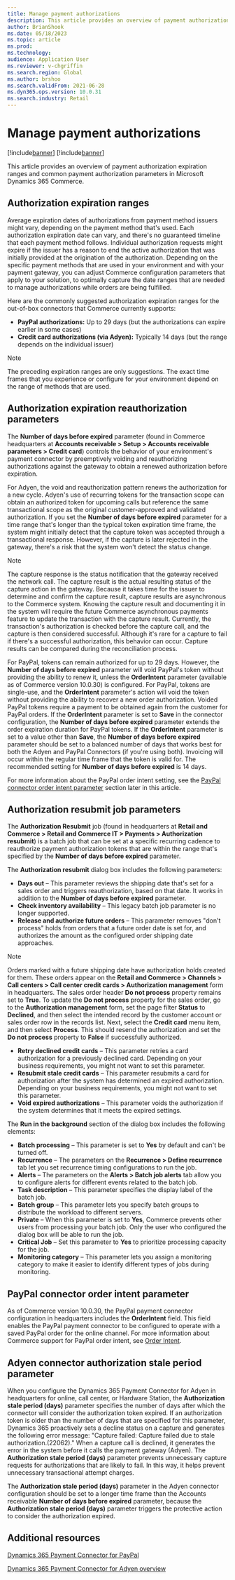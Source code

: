 ```yaml
---
title: Manage payment authorizations
description: This article provides an overview of payment authorization expiration ranges and common payment authorization parameters in Microsoft Dynamics 365 Commerce.
author: BrianShook
ms.date: 05/18/2023
ms.topic: article
ms.prod: 
ms.technology: 
audience: Application User
ms.reviewer: v-chgriffin
ms.search.region: Global
ms.author: brshoo
ms.search.validFrom: 2021-06-28
ms.dyn365.ops.version: 10.0.31
ms.search.industry: Retail
---
```

# Manage payment authorizations

[!include[banner](../includes/banner.md)]
[!include[banner](../includes/preview-banner.md)]

This article provides an overview of payment authorization expiration ranges and common payment authorization parameters in Microsoft Dynamics 365 Commerce.

## Authorization expiration ranges

Average expiration dates of authorizations from payment method issuers might vary, depending on the payment method that's used. Each authorization expiration date can vary, and there's no guaranteed timeline that each payment method follows. Individual authorization requests might expire if the issuer has a reason to end the active authorization that was initially provided at the origination of the authorization. Depending on the specific payment methods that are used in your environment and with your payment gateway, you can adjust Commerce configuration parameters that apply to your solution, to optimally capture the date ranges that are needed to manage authorizations while orders are being fulfilled.

Here are the commonly suggested authorization expiration ranges for the out-of-box connectors that Commerce currently supports:

- **PayPal authorizations:** Up to 29 days (but the authorizations can expire earlier in some cases)
- **Credit card authorizations (via Adyen):** Typically 14 days (but the range depends on the individual issuer)

> [!NOTE]
> The preceding expiration ranges are only suggestions. The exact time frames that you experience or configure for your environment depend on the range of methods that are used.

## Authorization expiration reauthorization parameters

The **Number of days before expired** parameter (found in Commerce headquarters at **Accounts receivable \> Setup \> Accounts receivable parameters \> Credit card**) controls the behavior of your environment's payment connector by preemptively voiding and reauthorizing authorizations against the gateway to obtain a renewed authorization before expiration.

For Adyen, the void and reauthorization pattern renews the authorization for a new cycle. Adyen's use of recurring tokens for the transaction scope can obtain an authorized token for upcoming calls but reference the same transactional scope as the original customer-approved and validated authorization. If you set the **Number of days before expired** parameter for a time range that's longer than the typical token expiration time frame, the system might initially detect that the capture token was accepted through a transactional response. However, if the capture is later rejected in the gateway, there's a risk that the system won't detect the status change.

> [!NOTE]
> The capture response is the status notification that the gateway received the network call. The capture result is the actual resulting status of the capture action in the gateway. Because it takes time for the issuer to determine and confirm the capture result, capture results are asynchronous to the Commerce system. Knowing the capture result and documenting it in the system will require the future Commerce asynchronous payments feature to update the transaction with the capture result. Currently, the transaction's authorization is checked before the capture call, and the capture is then considered successful. Although it's rare for a capture to fail if there's a successful authorization, this behavior can occur. Capture results can be compared during the reconciliation process.

For PayPal, tokens can remain authorized for up to 29 days. However, the **Number of days before expired** parameter will void PayPal's token without providing the ability to renew it, unless the **OrderIntent** parameter (available as of Commerce version 10.0.30) is configured. For PayPal, tokens are single-use, and the **OrderIntent** parameter's action will void the token without providing the ability to recover a new order authorization. Voided PayPal tokens require a payment to be obtained again from the customer for PayPal orders. If the **OrderIntent** parameter is set to **Save** in the connector configuration, the **Number of days before expired** parameter extends the order expiration duration for PayPal tokens. If the **OrderIntent** parameter is set to a value other than **Save**, the **Number of days before expired** parameter should be set to a balanced number of days that works best for both the Adyen and PayPal Connectors (if you're using both). Invoicing will occur within the regular time frame that the token is valid for. The recommended setting for **Number of days before expired** is 14 days.

For more information about the PayPal order intent setting, see the [PayPal connector order intent parameter](#paypal-connector-order-intent-parameter) section later in this article.

## Authorization resubmit job parameters

The **Authorization Resubmit** job (found in headquarters at **Retail and Commerce \> Retail and Commerce IT \> Payments \> Authorization resubmit**) is a batch job that can be set at a specific recurring cadence to reauthorize payment authorization tokens that are within the range that's specified by the **Number of days before expired** parameter.

The **Authorization resubmit** dialog box includes the following parameters:

- **Days out** – This parameter reviews the shipping date that's set for a sales order and triggers reauthorization, based on that date. It works in addition to the **Number of days before expired** parameter.
- **Check inventory availability** – This legacy batch job parameter is no longer supported.
- **Release and authorize future orders** – This parameter removes "don't process" holds from orders that a future order date is set for, and authorizes the amount as the configured order shipping date approaches.

> [!NOTE]
> Orders marked with a future shipping date have authorization holds created for them. These orders appear on the **Retail and Commerce \> Channels \> Call centers \> Call center credit cards \> Authorization management** form in headquarters. The sales order header **Do not process** property remains set to **True**. To update the **Do not process** property for the sales order, go to the **Authorization management** form, set the page filter **Status** to **Declined**, and then select the intended record by the customer account or sales order row in the records list. Next, select the **Credit card** menu item, and then select **Process**. This should resend the authorization and set the **Do not process** property to **False** if successfully authorized.

- **Retry declined credit cards** – This parameter retries a card authorization for a previously declined card. Depending on your business requirements, you might not want to set this parameter.
- **Resubmit stale credit cards** – This parameter resubmits a card for authorization after the system has determined an expired authorization. Depending on your business requirements, you might not want to set this parameter.
- **Void expired authorizations** – This parameter voids the authorization if the system determines that it meets the expired settings.

The **Run in the background** section of the dialog box includes the following elements:

- **Batch processing** – This parameter is set to **Yes** by default and can't be turned off.
- **Recurrence** – The parameters on the **Recurrence \> Define recurrence** tab let you set recurrence timing configurations to run the job.
- **Alerts** – The parameters on the **Alerts \> Batch job alerts** tab allow you to configure alerts for different events related to the batch job.
- **Task description** – This parameter specifies the display label of the batch job.
- **Batch group** – This parameter lets you specify batch groups to distribute the workload to different servers.
- **Private** – When this parameter is set to **Yes**, Commerce prevents other users from processing your batch job. Only the user who configured the dialog box will be able to run the job.
- **Critical Job** – Set this parameter to **Yes** to prioritize processing capacity for the job.
- **Monitoring category** – This parameter lets you assign a monitoring category to make it easier to identify different types of jobs during monitoring.

## PayPal connector order intent parameter

As of Commerce version 10.0.30, the PayPal payment connector configuration in headquarters includes the **OrderIntent** field. This field enables the PayPal payment connector to be configured to operate with a saved PayPal order for the online channel. For more information about Commerce support for PayPal order intent, see [Order Intent](../paypal.md#order-intent).

## Adyen connector authorization stale period parameter

When you configure the Dynamics 365 Payment Connector for Adyen in headquarters for online, call center, or Hardware Station, the **Authorization stale period (days)** parameter specifies the number of days after which the connector will consider the authorization token expired. If an authorization token is older than the number of days that are specified for this parameter, Dynamics 365 proactively sets a decline status on a capture and generates the following error message: "Capture failed: Capture failed due to stale authorization.(22062)." When a capture call is declined, it generates the error in the system before it calls the payment gateway (Adyen). The **Authorization stale period (days)** parameter prevents unnecessary capture requests for authorizations that are likely to fail. In this way, it helps prevent unnecessary transactional attempt charges.

The **Authorization stale period (days)** parameter in the Adyen connector configuration should be set to a longer time frame than the Accounts receivable **Number of days before expired** parameter, because the **Authorization stale period (days)** parameter triggers the protective action to consider the authorization expired.

## Additional resources

[Dynamics 365 Payment Connector for PayPal](../paypal.md)

[Dynamics 365 Payment Connector for Adyen overview](adyen-connector.md)

